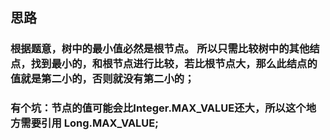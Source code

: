 ## 思路

### 根据题意，树中的最小值必然是根节点。 所以只需比较树中的其他结点，找到最小的，和根节点进行比较，若比根节点大，那么此结点的值就是第二小的，否则就没有第二小的；

### 有个坑：节点的值可能会比Integer.MAX_VALUE还大，所以这个地方需要引用 Long.MAX_VALUE;
